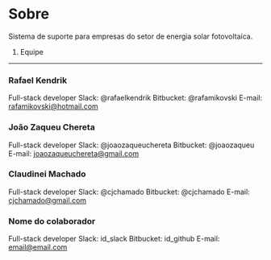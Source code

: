Sobre
=====

Sistema de suporte para empresas do setor de energia solar fotovoltaíca.


1. Equipe
---------

### Rafael Kendrik
Full-stack developer
Slack: @rafaelkendrik
Bitbucket: @rafamikovski
E-mail: rafamikovski@hotmail.com


### João Zaqueu Chereta
Full-stack developer
Slack: @joaozaqueuchereta
Bitbucket: @joaozaqueu
E-mail: joaozaqueuchereta@gmail.com

### Claudinei Machado
Full-stack developer
Slack: @cjchamado
Bitbucket: @cjchamado
E-mail: cjchamado@gmail.com

### Nome do colaborador
Full-stack developer
Slack: id_slack
Bitbucket: id_github
E-mail: email@email.com
